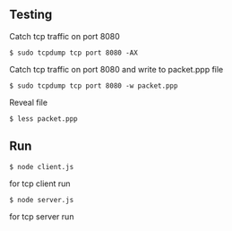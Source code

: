 ## Testing
Catch tcp traffic on port 8080
```
$ sudo tcpdump tcp port 8080 -AX
```
Catch tcp traffic on port 8080 and write to packet.ppp file
```
$ sudo tcpdump tcp port 8080 -w packet.ppp
```
Reveal file
```
$ less packet.ppp
```
## Run
```
$ node client.js
```
for tcp client run
```
$ node server.js
```
for tcp server run
